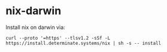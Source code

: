 # nix-darwin 

Install nix on darwin via:

```
curl --proto '=https' --tlsv1.2 -sSf -L https://install.determinate.systems/nix | sh -s -- install
```
